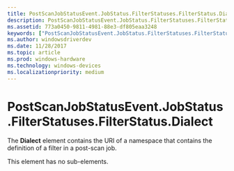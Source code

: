 ```yaml
---
title: PostScanJobStatusEvent.JobStatus.FilterStatuses.FilterStatus.Dialect
description: PostScanJobStatusEvent.JobStatus.FilterStatuses.FilterStatus.Dialect
ms.assetid: 773a0450-9811-4981-88e3-df805eaa3248
keywords: ["PostScanJobStatusEvent.JobStatus.FilterStatuses.FilterStatus.Dialect"]
ms.author: windowsdriverdev
ms.date: 11/28/2017
ms.topic: article
ms.prod: windows-hardware
ms.technology: windows-devices
ms.localizationpriority: medium
---
```


# PostScanJobStatusEvent.JobStatus.FilterStatuses.FilterStatus.Dialect


The **Dialect** element contains the URI of a namespace that contains the definition of a filter in a post-scan job.

This element has no sub-elements.

 

 





